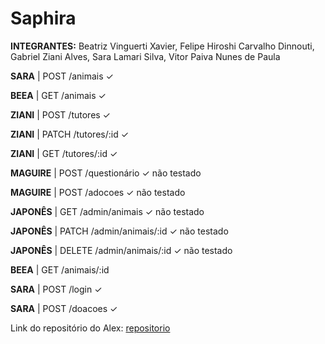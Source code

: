 # Saphira
**INTEGRANTES:**
Beatriz Vinguerti Xavier,
Felipe Hiroshi Carvalho Dinnouti,
Gabriel Ziani Alves,
Sara Lamari Silva,
Vitor Paiva Nunes de Paula

**SARA** | POST /animais ✓

**BEEA** | GET /animais ✓

**ZIANI** | POST /tutores ✓

**ZIANI** | PATCH /tutores/:id ✓

**ZIANI** | GET /tutores/:id ✓

**MAGUIRE** | POST /questionário ✓ não testado

**MAGUIRE** | POST /adocoes ✓ não testado

**JAPONÊS** | GET /admin/animais ✓ não testado

**JAPONÊS** | PATCH /admin/animais/:id ✓ não testado

**JAPONÊS** | DELETE /admin/animais/:id ✓ não testado

**BEEA** | GET /animais/:id 

**SARA** | POST /login ✓

**SARA** | POST /doacoes ✓

Link do repositório do Alex: 
[repositorio](https://github.com/alexnasciment3/projeto_bento_2S_2025.git)
